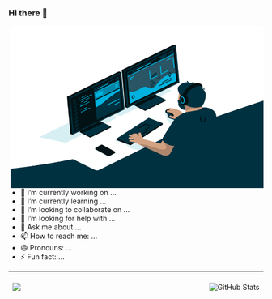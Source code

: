 ### Hi there 👋

<!--
**AvineshTripathi/AvineshTripathi** is a ✨ _special_ ✨ repository because its `README.md` (this file) appears on your GitHub profile.

Here are some ideas to get you started:

- 🔭 I’m currently working on ...
- 🌱 I’m currently learning ...
- 👯 I’m looking to collaborate on ...
- 🤔 I’m looking for help with ...
- 💬 Ask me about ...
- 📫 How to reach me: ...
- 😄 Pronouns: ...
- ⚡ Fun fact: ...
-->
<img align="right" alt="GIF" src="https://github.com/AvineshTripathi/AvineshTripathi/blob/main/code.gif?raw=true" width="500" height="320" />
<br></br>

- 🔭 I’m currently working on ...
- 🌱 I’m currently learning ...
- 👯 I’m looking to collaborate on ...
- 🤔 I’m looking for help with ...
- 💬 Ask me about ...
- 📫 How to reach me: ...
- 😄 Pronouns: ...
- ⚡ Fun fact: ...
<hr></hr>
<a href="https://github.com/AvineshTripathi">
   <img align="left" style="margin:0.5rem" src="https://github-readme-stats.vercel.app/api/top-langs/?username=AvineshTripathi&hide=html,css&title_color=ffffff&text_color=c9cacc&icon_color=4AB197&bg_color=1A2B34" />
</a>
<a href="https://github.com/AvineshTripathi" >
  <img align="right" style="margin:0.5rem" src="https://github-readme-stats.vercel.app/api?username=AvineshTripathi&show_icons=true&line_height=27&count_private=true&title_color=ffffff&text_color=c9cacc&icon_color=4AB097&bg_color=1A2B34" alt="GitHub Stats" />
</a>
